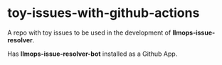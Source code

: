 ﻿# toy-issues-with-github-actions

A repo with toy issues to be used in the development of **llmops-issue-resolver**.

Has **llmops-issue-resolver-bot** installed as a Github App.
